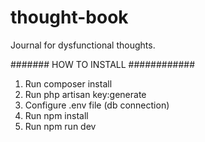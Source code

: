 # thought-book
Journal for dysfunctional thoughts.

####### HOW TO INSTALL ############

1. Run composer install
2. Run php artisan key:generate
3. Configure .env file (db connection)
4. Run npm install
5. Run npm run dev
